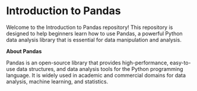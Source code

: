 # Introduction to Pandas

Welcome to the Introduction to Pandas repository! This repository is designed to help beginners learn how to use Pandas, a powerful Python data analysis library that is essential for data manipulation and analysis.

**About Pandas**

Pandas is an open-source library that provides high-performance, easy-to-use data structures, and data analysis tools for the Python programming language. It is widely used in academic and commercial domains for data analysis, machine learning, and statistics.
